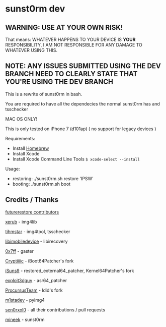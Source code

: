 # sunst0rm dev

## WARNING: USE AT YOUR OWN RISK!
That means: WHATEVER HAPPENS TO YOUR DEVICE IS **YOUR** RESPONSIBILITY, I AM NOT RESPONSIBLE FOR ANY DAMAGE TO WHATEVER USING THIS.

## NOTE: ANY ISSUES SUBMITTED USING THE DEV BRANCH NEED TO CLEARLY STATE THAT YOU'RE USING THE DEV BRANCH

This is a rewrite of sunst0rm in bash.

You are required to have all the dependecies the normal sunst0rm has and tsschecker

MAC OS ONLY!

This is only tested on iPhone 7 (d101ap) ( no support for legacy devices )

Requirements:
  - Install [Homebrew](https://brew.sh)
  - Install Xcode 
  - Install Xcode Command Line Tools `$ xcode-select --install`

Usage: 
  - restoring: ./sunst0rm.sh restore 'IPSW'
  - booting: ./sunst0rm.sh boot
  
## Credits / Thanks

[futurerestore contributors](https://github.com/futurerestore)

[xerub](https://github.com/xerub) - img4lib

[tihmstar](https://github.com/tihmstar) - img4tool, tsschecker

[libimobiledevice](https://github.com/libimobiledevice) - libirecovery

[0x7ff](https://github.com/0x7ff) - gaster

[Cryptiiiic](https://github.com/Cryptiiiic) - iBoot64Patcher's fork

[iSuns9](https://github.com/iSuns9) - restored_external64_patcher, Kernel64Patcher's fork

[exploit3dguy](https://github.com/exploit3dguy) - asr64_patcher

[ProcursusTeam](https://github.com/ProcursusTeam) - ldid's fork

[m1stadev](https://github.com/m1stadev) - pyimg4

[sen0rxol0](https://github.com/sen0rxol0) - all their contributions / pull requests

[mineek](https://github.com/mineek) - sunst0rm

